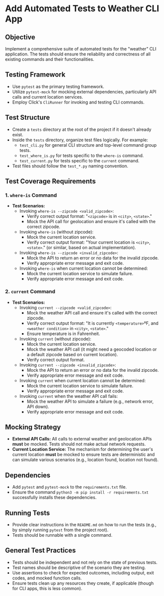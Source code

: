 # Add Automated Tests to Weather CLI App

## Objective
Implement a comprehensive suite of automated tests for the "weather" CLI application. The tests should ensure the reliability and correctness of all existing commands and their functionalities.

## Testing Framework
- Use `pytest` as the primary testing framework.
- Utilize `pytest-mock` for mocking external dependencies, particularly API calls and current location services.
- Employ Click's `CliRunner` for invoking and testing CLI commands.

## Test Structure
- Create a `tests` directory at the root of the project if it doesn't already exist.
- Inside the `tests` directory, organize test files logically. For example:
    - `test_cli.py` for general CLI structure and top-level command group tests.
    - `test_where_is.py` for tests specific to the `where-is` command.
    - `test_current.py` for tests specific to the `current` command.
- Test files should follow the `test_*.py` naming convention.

## Test Coverage Requirements

### 1. `where-is` Command
   - **Test Scenarios:**
     - Invoking `where-is --zipcode <valid_zipcode>`:
       - Verify correct output format: "`<zipcode>` is in `<city>`, `<state>`."
       - Mock the API call for geolocation and ensure it's called with the correct zipcode.
     - Invoking `where-is` (without zipcode):
       - Mock the current location service.
       - Verify correct output format: "Your current location is `<city>`, `<state>`." (or similar, based on actual implementation).
     - Invoking `where-is --zipcode <invalid_zipcode>`:
       - Mock the API to return an error or no data for the invalid zipcode.
       - Verify appropriate error message and exit code.
     - Invoking `where-is` when current location cannot be determined:
       - Mock the current location service to simulate failure.
       - Verify appropriate error message and exit code.

### 2. `current` Command
   - **Test Scenarios:**
     - Invoking `current --zipcode <valid_zipcode>`:
       - Mock the weather API call and ensure it's called with the correct zipcode.
       - Verify correct output format: "It is currently `<temperature>`ºF, and `<weather condition>` in `<city>`, `<state>`."
       - Ensure temperature is in Fahrenheit.
     - Invoking `current` (without zipcode):
       - Mock the current location service.
       - Mock the weather API call (it might need a geocoded location or a default zipcode based on current location).
       - Verify correct output format.
     - Invoking `current --zipcode <invalid_zipcode>`:
       - Mock the API to return an error or no data for the invalid zipcode.
       - Verify appropriate error message and exit code.
     - Invoking `current` when current location cannot be determined:
       - Mock the current location service to simulate failure.
       - Verify appropriate error message and exit code.
     - Invoking `current` when the weather API call fails:
       - Mock the weather API to simulate a failure (e.g., network error, API down).
       - Verify appropriate error message and exit code.

## Mocking Strategy
- **External API Calls:** All calls to external weather and geolocation APIs **must** be mocked. Tests should not make actual network requests.
- **Current Location Service:** The mechanism for determining the user's current location **must** be mocked to ensure tests are deterministic and can simulate various scenarios (e.g., location found, location not found).

## Dependencies
- Add `pytest` and `pytest-mock` to the `requirements.txt` file.
- Ensure the command `python3 -m pip install -r requirements.txt` successfully installs these dependencies.

## Running Tests
- Provide clear instructions in the `README.md` on how to run the tests (e.g., by simply running `pytest` from the project root).
- Tests should be runnable with a single command.

## General Test Practices
- Tests should be independent and not rely on the state of previous tests.
- Test names should be descriptive of the scenario they are testing.
- Use assertions to check for expected outcomes, including output, exit codes, and mocked function calls.
- Ensure tests clean up any resources they create, if applicable (though for CLI apps, this is less common).